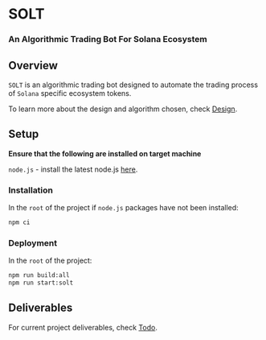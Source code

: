 # SOLT

### An Algorithmic Trading Bot For Solana Ecosystem


## Overview

`SOLT` is an algorithmic trading bot designed to automate the trading process of `Solana` specific ecosystem tokens.

To learn more about the design and algorithm chosen, check [Design](./docs/Design.md).


## Setup

**Ensure that the following are installed on target machine**

`node.js` - install the latest node.js [here](https://nodejs.org/en).

### Installation

In the `root` of the project if `node.js` packages have not been installed:
```bash
npm ci
```

### Deployment

In the `root` of the project:
```bash
npm run build:all
npm run start:solt
```


## Deliverables

For current project deliverables, check [Todo](./Todo.md).